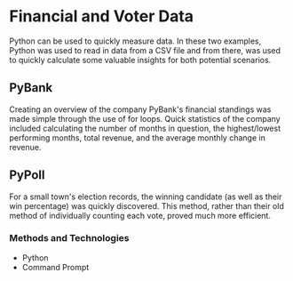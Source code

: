 # Financial and Voter Data
Python can be used to quickly measure data. In these two examples, Python was used to read in data from a CSV file and from there, was used to quickly calculate some valuable insights for both potential scenarios. 

## PyBank 
Creating an overview of the company PyBank's financial standings was made simple through the use of for loops. Quick statistics of the company included calculating the number of months in question, the highest/lowest performing months, total revenue, and the average monthly change in revenue.

## PyPoll
For a small town's election records, the winning candidate (as well as their win percentage) was quickly discovered. This method, rather than their old method of individually counting each vote, proved much more efficient.

### Methods and Technologies
* Python
* Command Prompt
